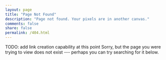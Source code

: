 ```yaml
---
layout: page
title: "Page Not Found"
description: "Page not found. Your pixels are in another canvas."
comments: false
share: false
permalink: /404.html
---
```


TODO: add link creation capability at this point
Sorry, but the page you were trying to view does not exist --- perhaps you can try searching for it below.

<script type="text/javascript">
  var GOOG_FIXURL_LANG = 'en';
  var GOOG_FIXURL_SITE = '{{ site.url }}'
</script>
<script type="text/javascript"
  src="//linkhelp.clients.google.com/tbproxy/lh/wm/fixurl.js">
</script>
